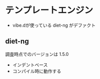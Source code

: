 # テンプレートエンジン

- vibe.dが使っている diet-ng がデファクト

## diet-ng

調査時点でのバージョンは 1.5.0

- インデントベース
- コンパイル時に動作する
